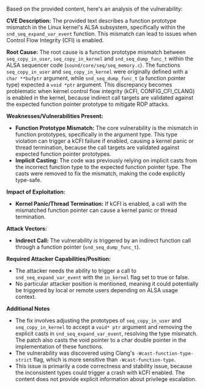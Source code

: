Based on the provided content, here's an analysis of the vulnerability:

**CVE Description:**
The provided text describes a function prototype mismatch in the Linux kernel's ALSA subsystem, specifically within the `snd_seq_expand_var_event` function. This mismatch can lead to issues when Control Flow Integrity (CFI) is enabled.

**Root Cause:**
The root cause is a function prototype mismatch between `seq_copy_in_user`, `seq_copy_in_kernel` and `snd_seq_dump_func_t` within the ALSA sequencer code (`sound/core/seq/seq_memory.c`). The functions `seq_copy_in_user` and `seq_copy_in_kernel` were originally defined with a `char **bufptr` argument, while `snd_seq_dump_func_t` (a function pointer type) expected a `void *ptr` argument. This discrepancy becomes problematic when kernel control flow integrity (kCFI, CONFIG_CFI_CLANG) is enabled in the kernel, because indirect call targets are validated against the expected function pointer prototype to mitigate ROP attacks.

**Weaknesses/Vulnerabilities Present:**
- **Function Prototype Mismatch:** The core vulnerability is the mismatch in function prototypes, specifically in the argument type. This type violation can trigger a kCFI failure if enabled, causing a kernel panic or thread termination, because the call targets are validated against expected function pointer prototypes.
- **Implicit Casting:** The code was previously relying on implicit casts from the incorrect function type to the expected function pointer type. The casts were removed to fix the mismatch, making the code explicitly type-safe.

**Impact of Exploitation:**
- **Kernel Panic/Thread Termination:** If kCFI is enabled, a call with the mismatched function pointer can cause a kernel panic or thread termination.

**Attack Vectors:**
- **Indirect Call:** The vulnerability is triggered by an indirect function call through a function pointer (`snd_seq_dump_func_t`).

**Required Attacker Capabilities/Position:**
- The attacker needs the ability to trigger a call to `snd_seq_expand_var_event` with the `in_kernel` flag set to true or false.
- No particular attacker position is mentioned, meaning it could potentially be triggered by local or remote users depending on ALSA usage context.

**Additional Notes**
- The fix involves adjusting the prototypes of `seq_copy_in_user` and `seq_copy_in_kernel` to accept a `void* ptr` argument and removing the explicit casts in `snd_seq_expand_var_event`, resolving the type mismatch. The patch also casts the void pointer to a char double pointer in the implementation of these functions.
- The vulnerability was discovered using Clang's `-Wcast-function-type-strict` flag, which is more sensitive than `-Wcast-function-type`.
- This issue is primarily a code correctness and stability issue, because the inconsistent types could trigger a crash with kCFI enabled. The content does not provide explicit information about privilege escalation.